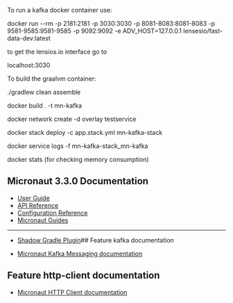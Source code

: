 To run a kafka docker container use:

docker run --rm -p 2181:2181 -p 3030:3030 -p 8081-8083:8081-8083 -p 9581-9585:9581-9585 -p 9092:9092 -e ADV_HOST=127.0.0.1 lensesio/fast-data-dev:latest

to get the lensios.io interface go to

localhost:3030

To build the graalvm container:

./gradlew clean assemble

docker build . -t mn-kafka

docker network create -d overlay testservice

docker stack deploy -c app.stack.yml mn-kafka-stack

docker service logs -f mn-kafka-stack_mn-kafka

docker stats (for checking memory consumption)

## Micronaut 3.3.0 Documentation

- [User Guide](https://docs.micronaut.io/3.3.0/guide/index.html)
- [API Reference](https://docs.micronaut.io/3.3.0/api/index.html)
- [Configuration Reference](https://docs.micronaut.io/3.3.0/guide/configurationreference.html)
- [Micronaut Guides](https://guides.micronaut.io/index.html)
---

- [Shadow Gradle Plugin](https://plugins.gradle.org/plugin/com.github.johnrengelman.shadow)## Feature kafka documentation

- [Micronaut Kafka Messaging documentation](https://micronaut-projects.github.io/micronaut-kafka/latest/guide/index.html)

## Feature http-client documentation

- [Micronaut HTTP Client documentation](https://docs.micronaut.io/latest/guide/index.html#httpClient)

